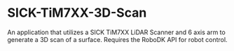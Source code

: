 # SICK-TiM7XX-3D-Scan
An application that utilizes a SICK TiM7XX LiDAR Scanner and 6 axis arm to generate a 3D scan of a surface. Requires the RoboDK API for robot control.
